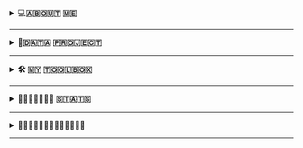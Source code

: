 <div align='left' id="Resume">
<details>
<summary>💻<strong>🇦🇧🇴🇺🇹 🇲🇪</strong></summary>

#### 💻Data Engineer

#### 📚 Изучаю инструменты и методы для работы с данными:
<div align="left">
📋 Python <br>
📋 SQL (PostgreSQL, ClickHouse) <br>
📋 Linux <br>
📋 Docker <br>
</div>

#### 🎯 Использую свой опыт и знания для создания решений в области данных. 
💾 Ниже представлен мои проект по работе с данными, а также прохождение практик курсов по Python, SQL и др.

<br>
<br>
<div align="center">
<a href='https://t.me/DmitryTyurin' target="_blank"><img alt="Static Badge" src="https://img.shields.io/badge/Telegram-white?style=flat&logo=telegram&logoColor=white&color=%233c9bd5"></a>
<a href="mailto:dwtyurin@mail.com"><img alt="mail Badge" src="https://img.shields.io/badge/Mail.ru-white?style=flat&logoColor=white&logo=mail.ru&color=%233c9bd5"></a>
<a href="mailto:dwtyurin@gmail.com"><img alt="gmail Badge" src="https://img.shields.io/badge/Gmail-white?style=flat&logoColor=white&logo=gmail&color=%233c9bd5"></a>
<br>
</div>
</details>
</div>

---

<div align='left' id="data_project">
<details>
<summary>📓<strong>🇩🇦🇹🇦 🇵🇷🇴🇯🇪🇨🇹</strong></summary>

<br>

<a href="https://github.com/DmitryTyurin/DataProjects" title="Data Structures"><img align="center" height="115" src="https://github-readme-stats.vercel.app/api/pin/?username=DmitryTyurin&repo=DataProjects&theme=vision-friendly-dark&border_radius=10"></a>

<h4 align="center">
  <a href="https://github.com/DmitryTyurin?tab=repositories" title="Show Repositories">🔎 Полный список проектов 🔍</a>
</h4>

</details>
</div>

---

<div aligin='left' id="My_Toolbox">
<details>
<summary align="left"> <strong>🛠️ 🇲🇾 🇹🇴🇴🇱🇧🇴🇽</strong></summary>

<br>

<h4 align="center">Languages</h4>
<img src="https://skillicons.dev/icons?i=python,scala">
<br>

<h4 align="center">Framework & Libs</h4>
<img height="40" alt="python" src="https://github.com/marwin1991/profile-technology-icons/assets/76012086/24b02d77-2f28-43c7-b5d6-e15e3395851b">
&nbsp
<img height="40" alt="numpy" src="https://raw.githubusercontent.com/devicons/devicon/6910f0503efdd315c8f9b858234310c06e04d9c0/icons/numpy/numpy-original.svg">
&nbsp
<img src="https://skillicons.dev/icons?i=selenium">
&nbsp
<img height="60" alt="pyspark" src="https://user-images.githubusercontent.com/25181517/184357834-eba1eee1-6074-4b9c-8ed3-5373868096cc.png">
<br>

<h4 align="center">DB & Broker</h4>
<img height="47" alt="clickhouse" src="https://cdn.freelogovectors.net/wp-content/uploads/2022/03/clickhouse_logo_freelogovectors.net_.png">
&nbsp
<img src="https://skillicons.dev/icons?i=postgresql,mysql,mongodb,kafka,rabbitmq">
<br>

<h4 align="center">Control Version</h4>
<img src="https://skillicons.dev/icons?i=git,gitlab,github">
<br>

<h4 align="center">DevOps</h4>
<img src="https://skillicons.dev/icons?i=docker,linux,bash,powershell">
<br>

<h4 align="center">Tools</h4>
<img src="https://skillicons.dev/icons?i=pycharm,idea">
&nbsp
<img height="47" alt="dbeaver" src="https://raw.githubusercontent.com/devicons/devicon/6910f0503efdd315c8f9b858234310c06e04d9c0/icons/dbeaver/dbeaver-original.svg">
&nbsp
<img height="40" alt="airflow" src="https://raw.githubusercontent.com/devicons/devicon/6910f0503efdd315c8f9b858234310c06e04d9c0/icons/apacheairflow/apacheairflow-original.svg">
&nbsp
<img height="40" alt="superset" src="https://static.tildacdn.com/tild3331-6439-4530-a166-396530636539/Superset_logo.png">
&nbsp
<img height="50" alt="jira" src="https://raw.githubusercontent.com/devicons/devicon/6910f0503efdd315c8f9b858234310c06e04d9c0/icons/jira/jira-original.svg">
&nbsp
<img height="40" alt="confluence" src="https://raw.githubusercontent.com/devicons/devicon/6910f0503efdd315c8f9b858234310c06e04d9c0/icons/confluence/confluence-original.svg">
&nbsp
<img height="40" alt="slack" src="https://raw.githubusercontent.com/devicons/devicon/6910f0503efdd315c8f9b858234310c06e04d9c0/icons/slack/slack-original.svg">
&nbsp
<img height="40" alt="mattermost" src="https://cdn.icon-icons.com/icons2/2389/PNG/512/mattermost_logo_icon_145078.png">
<br>

</details>
</div>

---

<div aligin='left' id="GitHub_Stats">
<details>
<summary align="left"> <strong>🎢🇬🇮🇹🇭🇺🇧 🇸🇹🇦🇹🇸</strong></summary>

<br>

<div id="header" align="center">

<img width="800" height="200" src="https://streak-stats.demolab.com?user=DmitryTyurin&theme=highcontrast&hide_border=true&border_radius=5&card_width=800">

<img width="420" height="200" src="https://github-readme-stats.vercel.app/api?username=DmitryTyurin&show_icons=true&theme=vision-friendly-dark">
<img width="380" height="200" src="https://github-readme-stats.vercel.app/api/top-langs/?username=DmitryTyurin&size_weight=0.0005&count_weight=0.3&layout=compact&theme=vision-friendly-dark">

</div>


<div id="header" align="center">
  <img src="https://komarev.com/ghpvc/?username=DmitryTyurin&style=for-the-badge&color=orange" alt=""/>
</div>
</details>
</div>

---

<div aligin='left' id="certificates">
<details>
<summary align="left"> <strong>📜🇨🇪🇷🇹🇮🇫🇮🇨🇦🇹🇪🇸</strong></summary>


<h4 align="center">Python</h4>
<br>
<img href="https://stepik.org/cert/2683081" width="412" height="300" src="https://stepik.org/certificate/85b711c4906768cb1eb39ac71946a406879da2dd.png?resolution=low">
<br>
<img href="https://stepik.org/cert/2615644" width="412" height="300" src="https://stepik.org/certificate/a9f054e27ecd0e3d23a0ae6f383955bafca295cc.png?resolution=low">
<img href="https://stepik.org/cert/2579919" width="412" height="300" src="https://stepik.org/certificate/ce1886884ce26d74e781c15596caff788fa7df32.png?resolution=low">
<br>
<img href="https://stepik.org/cert/2081253" width="412" height="300" src="https://stepik.org/certificate/32c97e6b7e9a06d62418c17f4609e22c6b081dbb.png?resolution=low">
<img href="https://stepik.org/cert/1917784" width="412" height="300" src="https://stepik.org/certificate/e9c1bccad3a370c5228fe24f808fed69d2d4bc40.png?resolution=low">
<br>
<img href="https://stepik.org/cert/1891610" width="412" height="300" src="https://stepik.org/certificate/eb8191e7d974a02e1b1c4f2fe24f6118adc506c1.png?resolution=low">
<img href="https://stepik.org/cert/1877540" width="412" height="300" src="https://stepik.org/certificate/8bb8c29536bd67741229998a1f276de376b60d7e.png?resolution=low">
<br>
<img href="https://stepik.org/cert/2677472" width="412" height="300" src="https://stepik.org/certificate/65685431d22d94766beb89027b501c446621bb39.png?resolution=low">
<img href="https://stepik.org/cert/2660462" width="412" height="300" src="https://stepik.org/certificate/346e2ffeaeec18f0ef0f78b5a25c72efbb978219.png?resolution=low">


<h4 align="center">SQL & DB</h4>
<br>
<img href="" width="412" height="300" src="">
<img href="" width="412" height="300" src="">

<br>
<img href="" width="412" height="300" src="">
<img href="" width="412" height="300" src="">

<br>
<img href="" width="412" height="300" src="">
<img href="" width="412" height="300" src="">


<br>
<img href="" width="412" height="300" src="">
<img href="" width="412" height="300" src="">

<br>
<img href="" width="412" height="300" src="">
<img href="" width="412" height="300" src="">
<img href="https://stepik.org/cert/2715893" width="412" height="300" src="https://stepik.org/certificate/635b5c654632b2aa04f25a3f5c77a9c18fed688f.png?resolution=low">

<br>

</details>
</div>

---